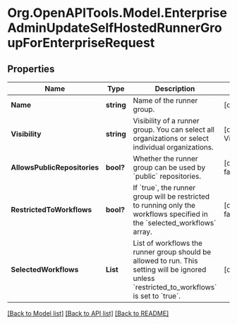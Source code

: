 # Org.OpenAPITools.Model.EnterpriseAdminUpdateSelfHostedRunnerGroupForEnterpriseRequest

## Properties

Name | Type | Description | Notes
------------ | ------------- | ------------- | -------------
**Name** | **string** | Name of the runner group. | [optional] 
**Visibility** | **string** | Visibility of a runner group. You can select all organizations or select individual organizations. | [optional] [default to VisibilityEnum.AllEnum]
**AllowsPublicRepositories** | **bool?** | Whether the runner group can be used by &#x60;public&#x60; repositories. | [optional] [default to false]
**RestrictedToWorkflows** | **bool?** | If &#x60;true&#x60;, the runner group will be restricted to running only the workflows specified in the &#x60;selected_workflows&#x60; array. | [optional] [default to false]
**SelectedWorkflows** | **List<string>** | List of workflows the runner group should be allowed to run. This setting will be ignored unless &#x60;restricted_to_workflows&#x60; is set to &#x60;true&#x60;. | [optional] 

[[Back to Model list]](../README.md#documentation-for-models) [[Back to API list]](../README.md#documentation-for-api-endpoints) [[Back to README]](../README.md)

